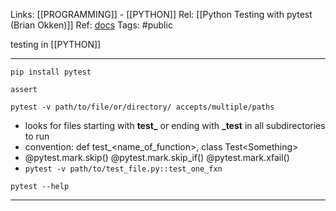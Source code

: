 Links: [[PROGRAMMING]] - [[PYTHON]]
Rel: [[Python Testing with pytest (Brian Okken)]]
Ref: [docs](https://docs.pytest.org/en/6.2.x/)
Tags: #public 

testing in [[PYTHON]] 

--- 
```pip install pytest```

```assert```

```pytest -v path/to/file/or/directory/ accepts/multiple/paths```
- looks for files starting with **test_** or ending with **\_test** in all subdirectories to run 
- convention: def test_\<name_of_function>, class Test\<Something>
- @pytest.mark.skip() @pytest.mark.skip_if() @pytest.mark.xfail()
- ```pytest -v path/to/test_file.py::test_one_fxn```

```pytest --help```




--- 


